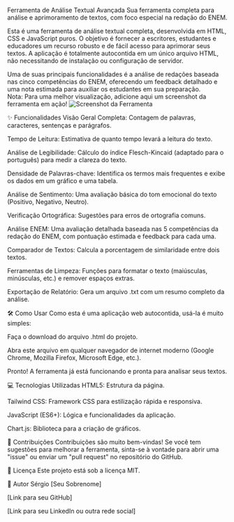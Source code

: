 Ferramenta de Análise Textual Avançada
Sua ferramenta completa para análise e aprimoramento de textos, com foco especial na redação do ENEM.

Esta é uma ferramenta de análise textual completa, desenvolvida em HTML, CSS e JavaScript puros. O objetivo é fornecer a escritores, estudantes e educadores um recurso robusto e de fácil acesso para aprimorar seus textos. A aplicação é totalmente autocontida em um único arquivo HTML, não necessitando de instalação ou configuração de servidor.

Uma de suas principais funcionalidades é a análise de redações baseada nas cinco competências do ENEM, oferecendo um feedback detalhado e uma nota estimada para auxiliar os estudantes em sua preparação.
<br>
Nota: Para uma melhor visualização, adicione aqui um screenshot da ferramenta em ação!
![Screenshot da Ferramenta](caminho/para/sua/imagem.png)

✨ Funcionalidades
Visão Geral Completa: Contagem de palavras, caracteres, sentenças e parágrafos.

Tempo de Leitura: Estimativa de quanto tempo levará a leitura do texto.

Análise de Legibilidade: Cálculo do índice Flesch-Kincaid (adaptado para o português) para medir a clareza do texto.

Densidade de Palavras-chave: Identifica os termos mais frequentes e exibe os dados em um gráfico e uma tabela.

Análise de Sentimento: Uma avaliação básica do tom emocional do texto (Positivo, Negativo, Neutro).

Verificação Ortográfica: Sugestões para erros de ortografia comuns.

Análise ENEM: Uma avaliação detalhada baseada nas 5 competências da redação do ENEM, com pontuação estimada e feedback para cada uma.

Comparador de Textos: Calcula a porcentagem de similaridade entre dois textos.

Ferramentas de Limpeza: Funções para formatar o texto (maiúsculas, minúsculas, etc.) e remover espaços extras.

Exportação de Relatório: Gera um arquivo .txt com um resumo completo da análise.

🛠️ Como Usar
Como esta é uma aplicação web autocontida, usá-la é muito simples:

Faça o download do arquivo .html do projeto.

Abra este arquivo em qualquer navegador de internet moderno (Google Chrome, Mozilla Firefox, Microsoft Edge, etc.).

Pronto! A ferramenta já está funcionando e pronta para analisar seus textos.

💻 Tecnologias Utilizadas
HTML5: Estrutura da página.

Tailwind CSS: Framework CSS para estilização rápida e responsiva.

JavaScript (ES6+): Lógica e funcionalidades da aplicação.

Chart.js: Biblioteca para a criação de gráficos.

🤝 Contribuições
Contribuições são muito bem-vindas! Se você tem sugestões para melhorar a ferramenta, sinta-se à vontade para abrir uma "issue" ou enviar um "pull request" no repositório do GitHub.

📄 Licença
Este projeto está sob a licença MIT.

👤 Autor
Sérgio [Seu Sobrenome]

[Link para seu GitHub]

[Link para seu LinkedIn ou outra rede social]
